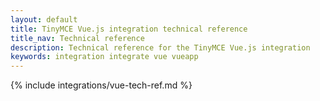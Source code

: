 ```yaml
---
layout: default
title: TinyMCE Vue.js integration technical reference
title_nav: Technical reference
description: Technical reference for the TinyMCE Vue.js integration
keywords: integration integrate vue vueapp
---
```


{% include integrations/vue-tech-ref.md %}
